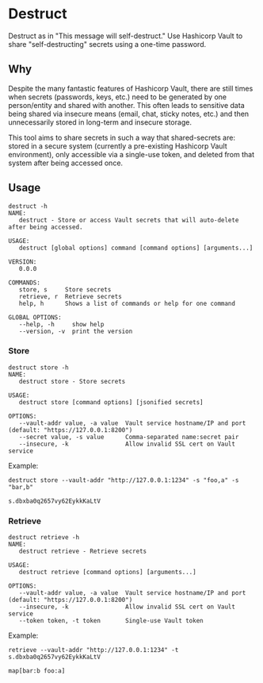 # Destruct
Destruct as in "This message will self-destruct." Use Hashicorp Vault to share "self-destructing" secrets using a one-time password.

## Why
Despite the many fantastic features of Hashicorp Vault, there are still times when secrets (passwords, keys, etc.) need to be generated by one person/entity and shared with another. This often leads to sensitive data being shared via insecure means (email, chat, sticky notes, etc.) and then unnecessarily stored in long-term and insecure storage.

This tool aims to share secrets in such a way that shared-secrets are: stored in a secure system (currently a pre-existing Hashicorp Vault environment), only accessible via a single-use token, and deleted from that system after being accessed once.

## Usage
```
destruct -h
NAME:
   destruct - Store or access Vault secrets that will auto-delete after being accessed.

USAGE:
   destruct [global options] command [command options] [arguments...]

VERSION:
   0.0.0

COMMANDS:
   store, s     Store secrets
   retrieve, r  Retrieve secrets
   help, h      Shows a list of commands or help for one command

GLOBAL OPTIONS:
   --help, -h     show help
   --version, -v  print the version
```

### Store
```
destruct store -h
NAME:
   destruct store - Store secrets

USAGE:
   destruct store [command options] [jsonified secrets]

OPTIONS:
   --vault-addr value, -a value  Vault service hostname/IP and port (default: "https://127.0.0.1:8200")
   --secret value, -s value      Comma-separated name:secret pair
   --insecure, -k                Allow invalid SSL cert on Vault service
```

Example:
```
destruct store --vault-addr "http://127.0.0.1:1234" -s "foo,a" -s "bar,b"

s.dbxba0q2657vy62EykkKaLtV
```

### Retrieve
```
destruct retrieve -h
NAME:
   destruct retrieve - Retrieve secrets

USAGE:
   destruct retrieve [command options] [arguments...]

OPTIONS:
   --vault-addr value, -a value  Vault service hostname/IP and port (default: "https://127.0.0.1:8200")
   --insecure, -k                Allow invalid SSL cert on Vault service
   --token token, -t token       Single-use Vault token
```

Example:
```
retrieve --vault-addr "http://127.0.0.1:1234" -t s.dbxba0q2657vy62EykkKaLtV

map[bar:b foo:a]
```
